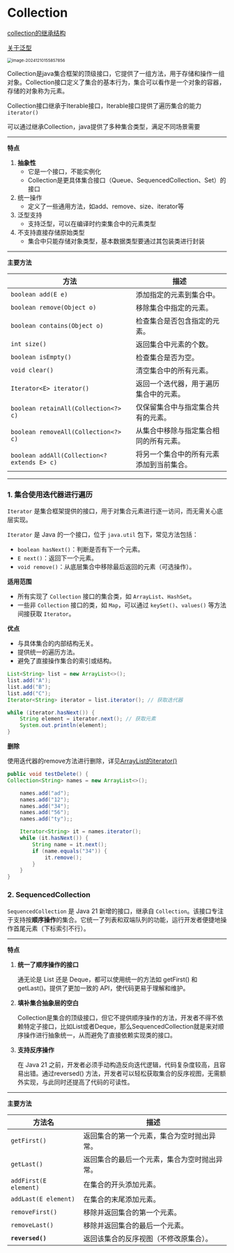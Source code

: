 # Collection

[collection的继承结构](D:\study\java\notes\collection.mdj)

[关于泛型](D:\study\java\notes\集合\泛型.md)

<img src="../../assets/Collection/image-20241210155857856.png" alt="image-20241210155857856" style="zoom:67%;" />

Collection是java集合框架的顶级接口，它提供了一组方法，用于存储和操作一组对象。Collection接口定义了集合的基本行为，集合可以看作是一个对象的容器，存储的对象称为元素。

Collection接口继承于Iterable接口，Iterable接口提供了遍历集合的能力 `iterator()`

可以通过继承Collection，java提供了多种集合类型，满足不同场景需要

---

**特点**

1. **抽象性**
   - 它是一个接口，不能实例化
   - Collection是更具体集合接口（Queue、SequencedCollection、Set）的接口
2. 统一操作
   - 定义了一些通用方法，如add、remove、size、iterator等
3. 泛型支持
   - 支持泛型，可以在编译时约束集合中的元素类型
4. 不支持直接存储原始类型
   - 集合中只能存储对象类型，基本数据类型要通过其包装类进行封装

---

**主要方法**

| 方法                                        | 描述                                     |
| ------------------------------------------- | ---------------------------------------- |
| `boolean add(E e)`                          | 添加指定的元素到集合中。                 |
| `boolean remove(Object o)`                  | 移除集合中指定的元素。                   |
| `boolean contains(Object o)`                | 检查集合是否包含指定的元素。             |
| `int size()`                                | 返回集合中元素的个数。                   |
| `boolean isEmpty()`                         | 检查集合是否为空。                       |
| `void clear()`                              | 清空集合中的所有元素。                   |
| `Iterator<E> iterator()`                    | 返回一个迭代器，用于遍历集合中的元素。   |
| `boolean retainAll(Collection<?> c)`        | 仅保留集合中与指定集合共有的元素。       |
| `boolean removeAll(Collection<?> c)`        | 从集合中移除与指定集合相同的所有元素。   |
| `boolean addAll(Collection<? extends E> c)` | 将另一个集合中的所有元素添加到当前集合。 |

---



### 1. 集合使用迭代器进行遍历

`Iterator` 是集合框架提供的接口，用于对集合元素进行逐一访问，而无需关心底层实现。


`Iterator` 是 Java 的一个接口，位于 `java.util` 包下，常见方法包括：

- `boolean hasNext()`：判断是否有下一个元素。
- `E next()`：返回下一个元素。
- `void remove()`：从底层集合中移除最后返回的元素（可选操作）。

**适用范围**

- 所有实现了 `Collection` 接口的集合类，如 `ArrayList`、`HashSet`。
- 一些非 `Collection` 接口的类，如 `Map`，可以通过 `keySet()`、`values()` 等方法间接获取 `Iterator`。

**优点**

- 与具体集合的内部结构无关。
- 提供统一的遍历方法。
- 避免了直接操作集合的索引或结构。

```java
List<String> list = new ArrayList<>();
list.add("A");
list.add("B");
list.add("C");
Iterator<String> iterator = list.iterator(); // 获取迭代器

while (iterator.hasNext()) {
    String element = iterator.next(); // 获取元素
    System.out.println(element);
}
```

**删除**

使用迭代器的remove方法进行删除，详见[ArrayList的iterator()](D:\study\java\notes\集合\ArrayList的iterator().md)

```java
public void testDelete() {
Collection<String> names = new ArrayList<>();

    names.add("ad");
    names.add("12");
    names.add("34");
    names.add("56");
    names.add("ty");;

    Iterator<String> it = names.iterator();
    while (it.hasNext()) {
    	String name = it.next(); 
		if (name.equals("34")) {
			it.remove();
		}
    }
}
```





### 2. SequencedCollection

`SequencedCollection` 是 Java 21 新增的接口，继承自 `Collection`。该接口专注于支持按**顺序操作**的集合。它统一了列表和双端队列的功能，运行开发者便捷地操作首尾元素（下标索引不行）。

---

**特点**

1. **统一了顺序操作的接口**

   通无论是 List 还是 Deque，都可以使用统一的方法如 getFirst() 和 getLast()。提供了更加一致的 API，使代码更易于理解和维护。

2. **填补集合抽象层的空白**

   Collection是集合的顶级接口，但它不提供顺序操作的方法，开发者不得不依赖特定子接口，比如List或者Deque，那么SequencedCollection就是来对顺序操作进行抽象统一，从而避免了直接依赖实现类的接口。

3. **支持反序操作**

   在 Java 21 之前，开发者必须手动构造反向迭代逻辑，代码复杂度较高，且容易出错。通过reversed() 方法，开发者可以轻松获取集合的反序视图，无需额外实现，与此同时还提高了代码的可读性。

---

**主要方法**

| 方法名                | 描述                                         |
| --------------------- | -------------------------------------------- |
| `getFirst()`          | 返回集合的第一个元素，集合为空时抛出异常。   |
| `getLast()`           | 返回集合的最后一个元素，集合为空时抛出异常。 |
| `addFirst(E element)` | 在集合的开头添加元素。                       |
| `addLast(E element)`  | 在集合的末尾添加元素。                       |
| `removeFirst()`       | 移除并返回集合的第一个元素。                 |
| `removeLast()`        | 移除并返回集合的最后一个元素。               |
| **`reversed()`**      | 返回该集合的反序视图（不修改原集合）。       |

